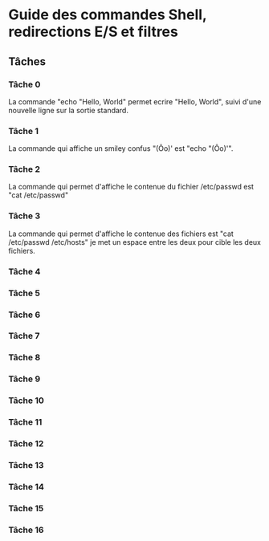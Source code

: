 # Guide des commandes Shell, redirections E/S et filtres

## Tâches

### Tâche 0
La commande "echo "Hello, World" permet ecrire "Hello, World", suivi d'une nouvelle ligne sur la sortie standard.
### Tâche 1
La commande qui affiche un smiley confus "(Ôo)' est "echo "(Ôo)'".
### Tâche 2
La commande qui permet d'affiche le contenue du fichier /etc/passwd est "cat /etc/passwd"
### Tâche 3
La commande qui permet d'affiche le contenue des fichiers est "cat /etc/passwd /etc/hosts" je met un espace entre les deux pour cible les deux fichiers.
### Tâche 4

### Tâche 5

### Tâche 6

### Tâche 7

### Tâche 8

### Tâche 9

### Tâche 10

### Tâche 11

### Tâche 12

### Tâche 13

### Tâche 14

### Tâche 15

### Tâche 16
